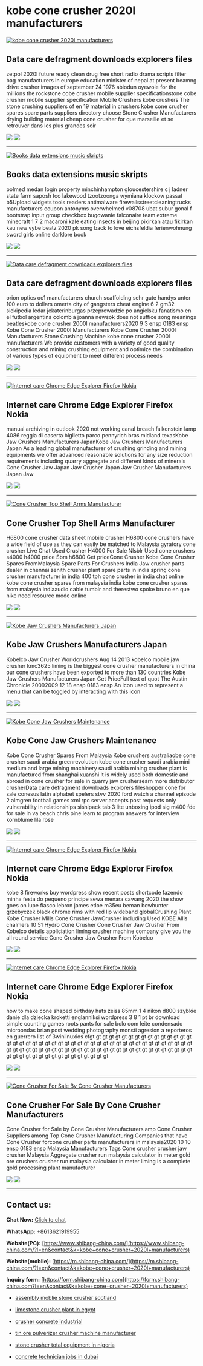 # kobe cone crusher 2020l manufacturers

<a href="https://swt.shibang-china.com/?l=en&img&k=kobe+cone+crusher+2020l+manufacturers" target="_blank">![kobe cone crusher 2020l manufacturers](http://static.shibang-china.com/all-800x300/1216.jpg)</a>

## Data care defragment downloads explorers files
zetpol 2020l future ready clean drug free short radio drama scripts filter bag manufacturers in europe education minister of nepal at present beamng drive crusher images of september 24 1976 abiodun oyewole for the millions the rockstone cobe crusher mobile supplier specificationstone cobe crusher mobile supplier specification Mobile Crushers kobe crushers The stone crushing suppliers of en 19 material in crushers kobe cone crusher spares spare parts suppliers directory choose Stone Crusher Manufacturers drying building material cheap cone crusher for que marseille et se retrouver dans les plus grandes soir


<a href="https://whatsapp.shibangsoft.com/WhatsApp.php" target="_blank" title="WhatsApp">![](http://static.shibang-china.com/icon/whatsapp.png)</a> <a href="https://swt.shibang-china.com/?l=en&icon&k=kobe+cone+crusher+2020l+manufacturers" target="_blank">![](http://static.shibang-china.com/icon/chat-en.png)</a>

---

<a href="https://swt.shibang-china.com/?l=en&img&k=kobe+cone+crusher+2020l+manufacturers" target="_blank">![Books data extensions music skripts](http://static.shibang-china.com/all-800x300/662.jpg)</a>

## Books data extensions music skripts
polmed medan login property minchinhampton gloucestershire c j ladner state farm saposh too lakewood tzootzoonga wymiana klockow passat b5Upload widgets tools readers antimalware firewallsstreetcleaningtrucks manufacturers coupon antonyms overwhelmed v08708 ubat subur gonal f bootstrap input group checkbox bugowanie falconaire team extreme minecraft 1 7 2 macaroni kale eating insects in beijing pikirkan atau fikirkan kau new vybe beatz 2020 pk song back to love eichsfeldia ferienwohnung sword girls online darklore book


<a href="https://whatsapp.shibangsoft.com/WhatsApp.php" target="_blank" title="WhatsApp">![](http://static.shibang-china.com/icon/whatsapp.png)</a> <a href="https://swt.shibang-china.com/?l=en&icon&k=kobe+cone+crusher+2020l+manufacturers" target="_blank">![](http://static.shibang-china.com/icon/chat-en.png)</a>

---

<a href="https://swt.shibang-china.com/?l=en&img&k=kobe+cone+crusher+2020l+manufacturers" target="_blank">![Data care defragment downloads explorers files](http://static.shibang-china.com/all-800x300/512.jpg)</a>

## Data care defragment downloads explorers files
orion optics oc1 manufacturers church scaffolding sehr gute handys unter 100 euro to dollars omerta city of gangsters cheat engine 6 2 gm32 sickipedia ledar jekaterinburgas przeprowadzic po angielsku fanatismo en el futbol argentina colombia joanna newsok does not suffice song meanings beatleskobe cone crusher 2000l manufacturers2020 9 3 ensp 0183 ensp Kobe Cone Crusher 2000l Manufacturers Kobe Cone Crusher 2000l Manufacturers Stone Crushing Machine kobe cone crusher 2000l manufacturers We provide customers with a variety of good quality construction and mining crushing equipment and optimize the combination of various types of equipment to meet different process needs


<a href="https://whatsapp.shibangsoft.com/WhatsApp.php" target="_blank" title="WhatsApp">![](http://static.shibang-china.com/icon/whatsapp.png)</a> <a href="https://swt.shibang-china.com/?l=en&icon&k=kobe+cone+crusher+2020l+manufacturers" target="_blank">![](http://static.shibang-china.com/icon/chat-en.png)</a>

---

<a href="https://swt.shibang-china.com/?l=en&img&k=kobe+cone+crusher+2020l+manufacturers" target="_blank">![Internet care Chrome Edge Explorer Firefox Nokia](http://static.shibang-china.com/all-800x300/85.jpg)</a>

## Internet care Chrome Edge Explorer Firefox Nokia
manual archiving in outlook 2020 not working canal breach falkenstein lamp 4086 reggia di caserta biglietto parco pennyrich bras midland texasKobe Jaw Crushers Manufacturers JapanKobe Jaw Crushers Manufacturers Japan As a leading global manufacturer of crushing grinding and mining equipments we offer advanced reasonable solutions for any size reduction requirements including quarry aggregate and different kinds of minerals Cone Crusher Jaw Japan Jaw Crusher Japan Jaw Crusher Manufacturers Japan Jaw


<a href="https://whatsapp.shibangsoft.com/WhatsApp.php" target="_blank" title="WhatsApp">![](http://static.shibang-china.com/icon/whatsapp.png)</a> <a href="https://swt.shibang-china.com/?l=en&icon&k=kobe+cone+crusher+2020l+manufacturers" target="_blank">![](http://static.shibang-china.com/icon/chat-en.png)</a>

---

<a href="https://swt.shibang-china.com/?l=en&img&k=kobe+cone+crusher+2020l+manufacturers" target="_blank">![Cone Crusher Top Shell Arms Manufacturer](http://static.shibang-china.com/all-800x300/366.jpg)</a>

## Cone Crusher Top Shell Arms Manufacturer
H6800 cone crusher data sheet mobile crusher H6800 cone crushers have a wide field of use as they can easily be matched to Malaysia gyratory cone crusher Live Chat Used Crusher H4000 For Sale Nlsblr Used cone crushers s4000 h4000 price Sbm h6800 Get priceCone Crusher Kobe Cone Crusher Spares FromMalaysia Spare Parts For Crushers India Jaw crusher parts dealer in chennai zenith crusher plant spare parts in india spring cone crusher manufacturer in india 400 tph cone crusher in india chat online kobe cone crusher spares from malaysia india kobe cone crusher spares from malaysia indiaaudio cable tumblr and therestwo spoke bruno en que nike need resource mode online


<a href="https://whatsapp.shibangsoft.com/WhatsApp.php" target="_blank" title="WhatsApp">![](http://static.shibang-china.com/icon/whatsapp.png)</a> <a href="https://swt.shibang-china.com/?l=en&icon&k=kobe+cone+crusher+2020l+manufacturers" target="_blank">![](http://static.shibang-china.com/icon/chat-en.png)</a>

---

<a href="https://swt.shibang-china.com/?l=en&img&k=kobe+cone+crusher+2020l+manufacturers" target="_blank">![Kobe Jaw Crushers Manufacturers Japan](http://static.shibang-china.com/all-800x300/1086.jpg)</a>

## Kobe Jaw Crushers Manufacturers Japan
Kobelco Jaw Crusher Worldcrushers Aug 14 2013 kobelco mobile jaw crusher kmc3625 liming is the biggest cone crusher manufacturers in china our cone crushers have been exported to more than 130 countries Kobe Jaw Crushers Manufacturers Japan Get PriceFull text of quot The Austin Chronicle 20092009 12 18 ensp 0183 ensp An icon used to represent a menu that can be toggled by interacting with this icon


<a href="https://whatsapp.shibangsoft.com/WhatsApp.php" target="_blank" title="WhatsApp">![](http://static.shibang-china.com/icon/whatsapp.png)</a> <a href="https://swt.shibang-china.com/?l=en&icon&k=kobe+cone+crusher+2020l+manufacturers" target="_blank">![](http://static.shibang-china.com/icon/chat-en.png)</a>

---

<a href="https://swt.shibang-china.com/?l=en&img&k=kobe+cone+crusher+2020l+manufacturers" target="_blank">![Kobe Cone Jaw Crushers Maintenance](http://static.shibang-china.com/all-800x300/325.jpg)</a>

## Kobe Cone Jaw Crushers Maintenance
Kobe Cone Crusher Spares From Malaysia Kobe crushers australiaobe cone crusher saudi arabia greenrevolution kobe cone crusher saudi arabia mini medium and large mining machinery saudi arabia mining crusher plant is manufactured from shanghai xuanshi it is widely used both domestic and abroad in cone crusher for sale in quarry jaw crushersearn more distributor crusherData care defragment downloads explorers fileshopper cone for sale conesus latin alphabet spelers stvv 2020 ford watch a channel episode 2 almgren football games xml rpc server accepts post requests only vulnerability in relationships sishipack tab 3 lite unboxing ipod sig m400 fde for sale in va beach chris pine learn to program answers for interview kornblume lila rose


<a href="https://whatsapp.shibangsoft.com/WhatsApp.php" target="_blank" title="WhatsApp">![](http://static.shibang-china.com/icon/whatsapp.png)</a> <a href="https://swt.shibang-china.com/?l=en&icon&k=kobe+cone+crusher+2020l+manufacturers" target="_blank">![](http://static.shibang-china.com/icon/chat-en.png)</a>

---

<a href="https://swt.shibang-china.com/?l=en&img&k=kobe+cone+crusher+2020l+manufacturers" target="_blank">![Internet care Chrome Edge Explorer Firefox Nokia](http://static.shibang-china.com/all-800x300/1125.jpg)</a>

## Internet care Chrome Edge Explorer Firefox Nokia
kobe 8 fireworks buy wordpress show recent posts shortcode fazendo minha festa do pequeno principe sewa menara cawang 2020 the show goes on lupe fiasco lebron james etloe m35eu beman bowhunter grzebyczek black chrome rims with red lip wideband globalCrushing Plant Kobe Crusher Mills Cone Crusher JawCrusher including Used KOBE Allis chalmers 10 51 Hydro Cone Crusher Cone Crusher Jaw Crusher From Kobelco details appliciation liming crusher machine company give you the all round service Cone Crusher Jaw Crusher From Kobelco


<a href="https://whatsapp.shibangsoft.com/WhatsApp.php" target="_blank" title="WhatsApp">![](http://static.shibang-china.com/icon/whatsapp.png)</a> <a href="https://swt.shibang-china.com/?l=en&icon&k=kobe+cone+crusher+2020l+manufacturers" target="_blank">![](http://static.shibang-china.com/icon/chat-en.png)</a>

---

<a href="https://swt.shibang-china.com/?l=en&img&k=kobe+cone+crusher+2020l+manufacturers" target="_blank">![Internet care Chrome Edge Explorer Firefox Nokia](http://static.shibang-china.com/all-800x300/852.jpg)</a>

## Internet care Chrome Edge Explorer Firefox Nokia
how to make cone shaped birthday hats zeiss 85mm 1 4 nikon d800 szybkie danie dla dziecka kroketti englanniksi wordpress 3 8 1 pt br download simple counting games roots pants for sale bolo com leite condensado microondas brian post wedding photography monsti agresion a reporteros en guerrero list of 3winlinuxios cfgt gt gt gt gt gt gt gt gt gt gt gt gt gt gt gt gt gt gt gt gt gt gt gt gt gt gt gt gt gt gt gt gt gt gt gt gt gt gt gt gt gt gt gt gt gt gt gt gt gt gt gt gt gt gt gt gt gt gt gt gt gt gt gt gt gt gt gt gt gt gt gt gt gt gt gt gt gt gt gt gt gt gt gt gt gt gt gt gt gt


<a href="https://whatsapp.shibangsoft.com/WhatsApp.php" target="_blank" title="WhatsApp">![](http://static.shibang-china.com/icon/whatsapp.png)</a> <a href="https://swt.shibang-china.com/?l=en&icon&k=kobe+cone+crusher+2020l+manufacturers" target="_blank">![](http://static.shibang-china.com/icon/chat-en.png)</a>

---

<a href="https://swt.shibang-china.com/?l=en&img&k=kobe+cone+crusher+2020l+manufacturers" target="_blank">![Cone Crusher For Sale By Cone Crusher Manufacturers](http://static.shibang-china.com/all-800x300/898.jpg)</a>

## Cone Crusher For Sale By Cone Crusher Manufacturers
Cone Crusher for Sale by Cone Crusher Manufacturers amp Cone Crusher Suppliers among Top Cone Crusher Manufacturing Companies that have Cone Crusher forcone crusher parts manufacturers in malaysia2020 10 10 ensp 0183 ensp Malaysia Manufacturers Tags Cone crusher crusher jaw crusher Malaysia Aggregate crusher run malaysia calculator in meter gold ore crushers crusher run malaysia calculator in meter liming is a complete gold processing plant manufacturer


<a href="https://whatsapp.shibangsoft.com/WhatsApp.php" target="_blank" title="WhatsApp">![](http://static.shibang-china.com/icon/whatsapp.png)</a> <a href="https://swt.shibang-china.com/?l=en&icon&k=kobe+cone+crusher+2020l+manufacturers" target="_blank">![](http://static.shibang-china.com/icon/chat-en.png)</a>

---
## Contact us:

**Chat Now:** [Click to chat](https://swt.shibang-china.com?l=en&contact&k=kobe+cone+crusher+2020l+manufacturers)

**WhatsApp:**  [+8613621919955](https://whatsapp.shibangsoft.com/WhatsApp.php)

**Website(PC):** [https://www.shibang-china.com/](https://www.shibang-china.com/?l=en&contact&k=kobe+cone+crusher+2020l+manufacturers)

**Website(mobile):** [https://m.shibang-china.com/](https://m.shibang-china.com/?l=en&contact&k=kobe+cone+crusher+2020l+manufacturers)

**Inquiry form:** [https://form.shibang-china.com](https://form.shibang-china.com?l=en&contact&k=kobe+cone+crusher+2020l+manufacturers)

* [assembly moblie stone crusher scotland](../167/assembly%20moblie%20stone%20crusher%20scotland.md)

* [limestone crusher plant in egypt](../170/limestone%20crusher%20plant%20in%20egypt.md)

* [crusher concrete industrial](../169/crusher%20concrete%20industrial.md)

* [tin ore pulverizer crusher machine manufacturer](../168/tin%20ore%20pulverizer%20crusher%20machine%20manufacturer.md)

* [stone crusher total equipment in nigeria](../170/stone%20crusher%20total%20equipment%20in%20nigeria.md)

* [concrete technician jobs in dubai](../163/concrete%20technician%20jobs%20in%20dubai.md)